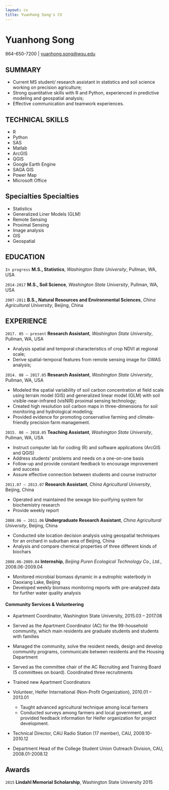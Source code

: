 ```yaml
---
layout: cv
title: Yuanhong Song's CV
---
```


# Yuanhong Song
864-650-7200 | yuanhong.song@wsu.edu

## SUMMARY
- Current MS student/ research assistant in statistics and soil science working on precision agriculture;
- Strong quantitative skills with R and Python, experienced in predictive modeling and geospatial analysis;
- Effective communication and teamwork experiences.

## TECHNICAL SKILLS

  - R
  - Python
  - SAS
  - Matlab
  - ArcGIS
  - QGIS
  - Google Earth Engine
  - SAGA GIS
  - Power Map
  - Microsoft Office
  
## Specialties Specialties

  - Statistics
  - Generalized Liner Models (GLM)
  - Remote Sensing
  - Proximal Sensing
  - Image analysis
  - GIS
  - Geospatial



## EDUCATION

`In progress`
  **M.S., Statistics**, *Washington State University*, Pullman, WA, USA

`2014-2017`
  **M.S., Soil Science**, *Washington State University*, Pullman, WA, USA

`2007-2011`
  **B.S., Natural Resources and Environmental Sciences**, *China Agricultural University*, Beijing, China

## EXPERIENCE

`2017. 05 – present`
**Research Assistant**, *Washington State University*, Pullman, WA, USA
  - Analysis spatial and temporal characteristics of crop NDVI at regional scale;
  - Derive spatial-temporal features from remote sensing image for GWAS analysis;


`2014. 08 – 2017.05`
**Research Assistant**, *Washington State University*, Pullman, WA, USA
  - Modeled the spatial variability of soil carbon concentration at field scale using terrain model (GIS) and generalized linear model (GLM) with soil visible-near-infrared (visNIR) proximal sensing technology;
  - Created high resolution soil carbon maps in three-dimensions for soil monitoring and hydrological modeling;
  - Provided evidence for promoting conservative farming and climate-friendly precision farm management.

`2015. 08 – 2018.05`
**Teaching Assistant**, *Washington State University*, Pullman, WA, USA
  - Instruct computer lab for coding (R) and software applications (ArcGIS and QGIS)
  - Address students’ problems and needs on a one-on-one basis
  - Follow-up and provide constant feedback to encourage improvement and success
  - Assure effective connection between students and course instructor

`2011.07 – 2013.07`
**Research Assistant**, *China Agricultural University*, Beijing, China
  - Operated and maintained the sewage bio-purifying system for biochemistry research
  - Provide weekly report

`2008.06 – 2011.06`
**Undergraduate Research Assistant**, *China Agricultural University*, Beijing, China
  - Conducted site location decision analysis using geospatial techniques for an orchard in suburban area of Beijing, China
  - Analysis and compare chemical properties of three different kinds of biochars

`2008.06-2009.04`
**Internship**, *Beijing Puren Ecological Technology Co., Ltd.*,  2008.06-2009.04
   - Monitored microbial biomass dynamic in a eutrophic waterbody in Daoxiang Lake, Beijing
   - Developed weekly biomass monitoring reports with pre-analyzed data for further water quality analysis






#### Community Services & Volunteering
- Apartment Coordinator, Washington State University, 2015.03 – 2017.08
 - Served as the Apartment Coordinator (AC) for the 99-household community, which main residents are graduate students and students with families
 - Managed the community, solve the resident needs, design and develop community programs, communicate between residents and the Housing Department
 - Served as the committee chair of the AC Recruiting and Training Board (5 committees on board). Coordinated three recruitments
 - Trained new Apartment Coordinators



- Volunteer, Heifer International (Non-Profit Organization), 2010.01 – 2013.01
  - Taught advanced agricultural technique among local farmers
  - Conducted surveys among farmers and local government, and provided feedback information for Heifer organization for project development.


- Technical Director, CAU Radio Station (17 member), CAU,   2009.10-2010.12


- Department Head of the College Student Union Outreach Division, CAU,   2008.01-2008.12


## Awards

`2015`
**Lindahl Memorial Scholarship**, Washington State University      2015

